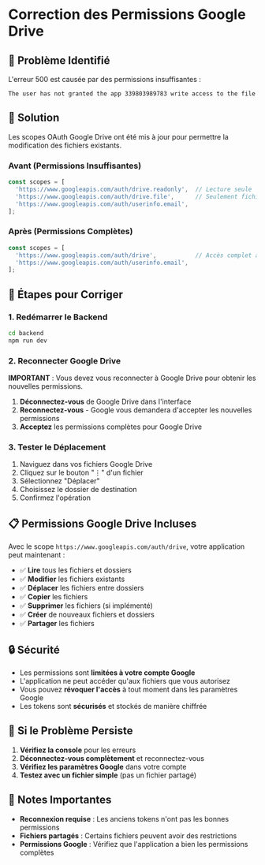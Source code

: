 # Correction des Permissions Google Drive

## 🚨 Problème Identifié

L'erreur 500 est causée par des permissions insuffisantes :
```
The user has not granted the app 339803989783 write access to the file
```

## 🔧 Solution

Les scopes OAuth Google Drive ont été mis à jour pour permettre la modification des fichiers existants.

### Avant (Permissions Insuffisantes)
```javascript
const scopes = [
  'https://www.googleapis.com/auth/drive.readonly',  // Lecture seule
  'https://www.googleapis.com/auth/drive.file',      // Seulement fichiers créés par l'app
  'https://www.googleapis.com/auth/userinfo.email',
];
```

### Après (Permissions Complètes)
```javascript
const scopes = [
  'https://www.googleapis.com/auth/drive',           // Accès complet à Google Drive
  'https://www.googleapis.com/auth/userinfo.email',
];
```

## 🚀 Étapes pour Corriger

### 1. Redémarrer le Backend
```bash
cd backend
npm run dev
```

### 2. Reconnecter Google Drive

**IMPORTANT** : Vous devez vous reconnecter à Google Drive pour obtenir les nouvelles permissions.

1. **Déconnectez-vous** de Google Drive dans l'interface
2. **Reconnectez-vous** - Google vous demandera d'accepter les nouvelles permissions
3. **Acceptez** les permissions complètes pour Google Drive

### 3. Tester le Déplacement

1. Naviguez dans vos fichiers Google Drive
2. Cliquez sur le bouton "⋮" d'un fichier
3. Sélectionnez "Déplacer"
4. Choisissez le dossier de destination
5. Confirmez l'opération

## 📋 Permissions Google Drive Incluses

Avec le scope `https://www.googleapis.com/auth/drive`, votre application peut maintenant :

- ✅ **Lire** tous les fichiers et dossiers
- ✅ **Modifier** les fichiers existants
- ✅ **Déplacer** les fichiers entre dossiers
- ✅ **Copier** les fichiers
- ✅ **Supprimer** les fichiers (si implémenté)
- ✅ **Créer** de nouveaux fichiers et dossiers
- ✅ **Partager** les fichiers

## 🔒 Sécurité

- Les permissions sont **limitées à votre compte Google**
- L'application ne peut accéder qu'aux fichiers que vous autorisez
- Vous pouvez **révoquer l'accès** à tout moment dans les paramètres Google
- Les tokens sont **sécurisés** et stockés de manière chiffrée

## 🐛 Si le Problème Persiste

1. **Vérifiez la console** pour les erreurs
2. **Déconnectez-vous complètement** et reconnectez-vous
3. **Vérifiez les paramètres Google** dans votre compte
4. **Testez avec un fichier simple** (pas un fichier partagé)

## 📝 Notes Importantes

- **Reconnexion requise** : Les anciens tokens n'ont pas les bonnes permissions
- **Fichiers partagés** : Certains fichiers peuvent avoir des restrictions
- **Permissions Google** : Vérifiez que l'application a bien les permissions complètes
